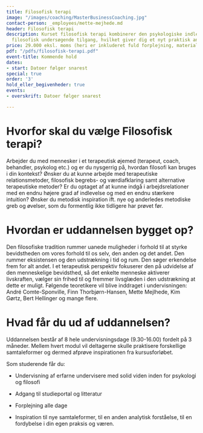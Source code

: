 ```yaml
---
title: Filosofisk terapi
image: "/images/coaching/MasterBusinessCoaching.jpg"
contact-person: _employees/mette-mejhede.md
header: Filosofisk terapi
description: Kurset filosofisk terapi kombinerer den psykologiske indlevelse med en
  filosofisk undersøgende tilgang, hvilket giver dig et nyt praktisk anvendeligt samtaleværktøj.
price: 29.000 eksl. moms (heri er inkluderet fuld forplejning, materialer)
pdf: "/pdfs/filosofisk-terapi.pdf"
event-title: Kommende hold
dates:
- start: Datoer følger snarest
special: true
order: '3'
hold_eller_begivenheder: true
events:
- overskrift: Datoer følger snarest

---
```

# Hvorfor skal du vælge Filosofisk terapi?

Arbejder du med mennesker i et terapeutisk øjemed (terapeut, coach, behandler, psykolog etc.) og er du nysgerrig på, hvordan filosofi kan bruges i din kontekst? Ønsker du at kunne arbejde med terapeutiske relationsmetoder, filosofisk begrebs- og værdiafklaring samt alternative terapeutiske metoder? Er du optaget af at kunne indgå i arbejdsrelationer med en endnu højere grad af indlevelse og med en endnu stærkere intuition? Ønsker du metodisk inspiration ift. nye og anderledes metodiske greb og øvelser, som du formentlig ikke tidligere har prøvet før.

# Hvordan er uddannelsen bygget op?

Den filosofiske tradition rummer uanede muligheder i forhold til at styrke bevidstheden om vores forhold til os selv, den anden og det andet. Den rummer eksistensen og den udstrækning i tid og rum. Den søger erkendelse frem for alt andet. I et terapeutisk perspektiv fokuserer den på udvidelse af den menneskelige bevidsthed, så det enkelte menneske aktiverer livskraften, vælger sin frihed til og fremmer livsglæden i den udstrækning at dette er muligt. Følgende teoretikere vil blive inddraget i undervisningen: André Comte-Sponville, Finn Thorbjørn-Hansen, Mette Mejlhede, Kim Gørtz, Bert Hellinger og mange flere.

# Hvad får du ud af uddannelsen?

Uddannelsen består af 8 hele undervisningsdage (9.30-16.00) fordelt på 3 måneder. Mellem hvert modul vil deltagerne skulle praktisere forskellige samtaleformer og dermed afprøve inspirationen fra kursusforløbet.  

Som studerende får du:

- Undervisning af erfarne undervisere med solid viden inden for psykologi og filosofi

- Adgang til studieportal og litteratur

- Forplejning alle dage

- Inspiration til nye samtaleformer, til en anden analytisk forståelse, til en fordybelse i din egen praksis og væren.